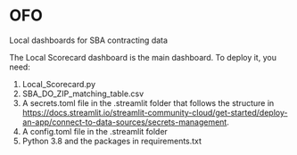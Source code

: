 # OFO
Local dashboards for SBA contracting data

The Local Scorecard dashboard is the main dashboard. To deploy it, you need:
1. Local_Scorecard.py
2. SBA_DO_ZIP_matching_table.csv
3. A secrets.toml file in the .streamlit folder that follows the structure in https://docs.streamlit.io/streamlit-community-cloud/get-started/deploy-an-app/connect-to-data-sources/secrets-management.
4. A config.toml file in the .streamlit folder
5. Python 3.8 and the packages in requirements.txt
